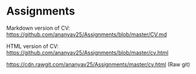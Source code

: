 # Assignments

Markdown version of CV:  https://github.com/ananyav25/Assignments/blob/master/CV.md

HTML version of CV: https://github.com/ananyav25/Assignments/blob/master/cv.html

https://cdn.rawgit.com/ananyav25/Assignments/master/cv.html (Raw git)

